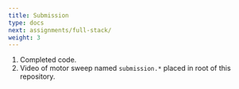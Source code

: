 ```yaml
---
title: Submission
type: docs
next: assignments/full-stack/
weight: 3
---
```


1. Completed code.
1. Video of motor sweep named `submission.*` placed in root of this repository.
